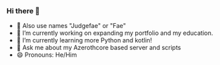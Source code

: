 ### Hi there 👋
- 🫠 Also use names "Judgefae" or "Fae"
- 🔭 I’m currently working on expanding my portfolio and my education. 
- 🌱 I’m currently learning more Python and kotlin!
- 💬 Ask me about my Azerothcore based server and scripts
- 😄 Pronouns: He/Him
<!--
**LuckyLuc96/LuckyLuc96** is a ✨ _special_ ✨ repository because its `README.md` (this file) appears on your GitHub profile.

Here are some ideas to get you started:
https://docs.github.com/en/get-started/writing-on-github/getting-started-with-writing-and-formatting-on-github/basic-writing-and-formatting-syntax


- 👯 I’m looking to collaborate on ...
- 🤔 I’m looking for help with ...

-->
